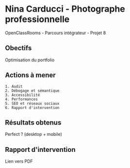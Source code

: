 # Nina Carducci - Photographe professionnelle
OpenClassRooms - Parcours intégrateur - Projet 8

## Obectifs
Optimisation du portfolio

## Actions à mener
    1. Audit
    2. Débogage et sémantique
    3. Accessibilité
    4. Performances
    5. SEO et réseaux sociaux
    6. Rapport d'intervention

## Résultats obtenus
Perfect ? (desktop + mobile)

## Rapport d'intervention
Lien vers PDF